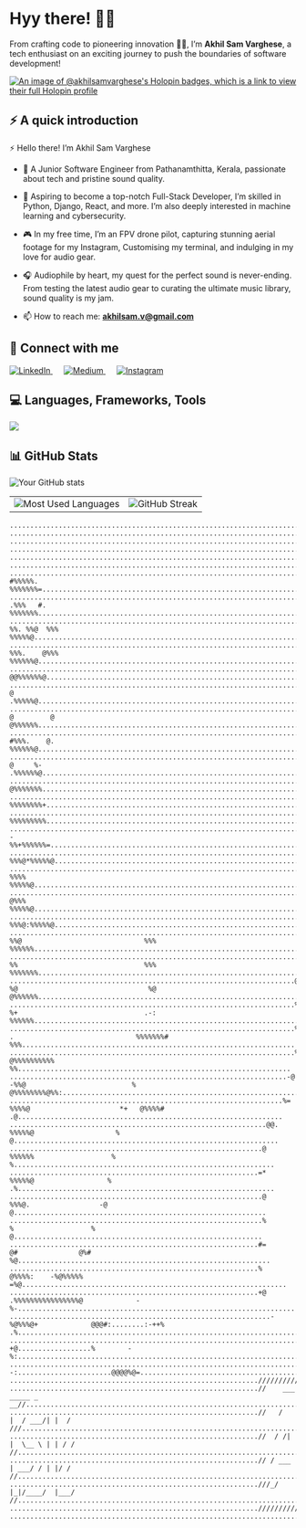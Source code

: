 # Hyy there! 👋🌟

From crafting code to pioneering innovation 👨‍💻, I’m **Akhil Sam Varghese**, a tech enthusiast on an exciting journey to push the boundaries of software development!

[![An image of @akhilsamvarghese's Holopin badges, which is a link to view their full Holopin profile](https://holopin.me/akhilsamvarghese)](https://holopin.io/@akhilsamvarghese)



## ⚡ A quick introduction

 ⚡ Hello there! I’m Akhil Sam Varghese

- 🌱 A Junior Software Engineer from Pathanamthitta, Kerala, passionate about tech and pristine sound quality.

- 🚀 Aspiring to become a top-notch Full-Stack Developer, I’m skilled in Python, Django, React, and more. I’m also deeply interested in machine learning and cybersecurity.

- 🎮 In my free time, I’m an FPV drone pilot, capturing stunning aerial footage for my Instagram, Customising my terminal, and indulging in my love for audio gear.

- 🎧 Audiophile by heart, my quest for the perfect sound is never-ending. From testing the latest audio gear to curating the ultimate music library, sound quality is my jam.

- 📫 How to reach me: **akhilsam.v@gmail.com**

## 🤝 Connect with me

<a href="https://www.linkedin.com/in/akhil-sam-varghese01/">
    <img src="https://img.shields.io/badge/linkedin-0A66C2?style=for-the-badge&logo=linkedin&logoColor=white" alt="LinkedIn">
</a>&nbsp;&nbsp;&nbsp;&nbsp;
<a href="https://medium.com/@akhilsamvarghese1234">
    <img src="https://img.shields.io/badge/medium-12100E?style=for-the-badge&logo=medium&logoColor=white" alt="Medium">
</a>&nbsp;&nbsp;&nbsp;&nbsp;
<a href="https://www.instagram.com/i_akhilsamvarghese">
    <img src="https://img.shields.io/badge/instagram-E4405F?style=for-the-badge&logo=instagram&logoColor=white" alt="Instagram">
</a>

## 💻 Languages, Frameworks, Tools

<img src="https://skillicons.dev/icons?i=html,css,js,git,md,figma,bash,py,django,flask,anaconda,sklearn,tensorflow,selenium,react,electron,flutter,stackoverflow,raspberrypi,arduino" />

## 📊 GitHub Stats

![Your GitHub stats](https://github-readme-stats.vercel.app/api?username=akhilsamvarghese&show_icons=true&theme=radical)

<table>
  <tr>
    <td>
      <img src="https://github-readme-stats.vercel.app/api/top-langs?username=akhilsamvarghese&show_icons=true&locale=en&layout=compact&theme=radical" alt="Most Used Languages" />
    </td>
    <td>
      <img src="https://github-readme-streak-stats.herokuapp.com/?user=akhilsamvarghese&theme=radical" alt="GitHub Streak" />
    </td>
  </tr>
</table>


```
.........................................................................................=@%%%%%%%%%.......................................................................................
......................................................................................*%%%%%%%%%%%%%%%%....................................................................................
.....................................................................................%%%%%%%%%%%%%%%%%%%...................................................................................
....................................................................................%%%%%%%%%%%%%%%%%%%%%..................................................................................
...................................................................................@%%%%%%%%%%%%%%%%%%%%%@.................................................................................
...................................................................................%%%%%%%%%%%%%%%%%%%%%%%.................................................................................
...................................................................................%%@  #%%%%%.    %%%%%%%=................................................................................
...................................................................................%@    .%%%   #.  %%%%%%%................................................................................
...................................................................................%= %%. %%@  %%%   %%%%%@................................................................................
...................................................................................%@ %%%.    @%%%  %%%%%%@................................................................................
...................................................................................%%@@           @@%%%%%%@................................................................................
...................................................................................%#             @ .%%%%%@................................................................................
...................................................................................%@ @         @   @%%%%%%................................................................................
..................................................................................%%%:@  #%%%.    @. %%%%%%@...............................................................................
..................................................................................%%%   @     %-     .%%%%%%@..............................................................................
.................................................................................%%%@                 @%%%%%%%.............................................................................
...............................................................................=%%%%.                  %%%%%%%%+...........................................................................
..............................................................................%%%%%%                    %%%%%%%%%..........................................................................
.............................................................................%%%%%%                     -%%+%%%%%%=........................................................................
...........................................................................%%%@%%%                       %%%@*%%%%%@.......................................................................
..........................................................................@%%%@%%.                        %%%% %%%%%@......................................................................
.........................................................................@%%@@%%:                          @%%% %%%%%@.....................................................................
........................................................................@%%@#%%#                            %%%@:%%%%%@....................................................................
.......................................................................%%%% %%@                              %%% %%%%%%....................................................................
.......................................................................%%%@ %%                               %%% %%%%%%%...................................................................
......................................................................@%%%# %@                                %@ @%%%%%%...................................................................
......................................................................%%%%@ %+                               .-:  %%%%%%...................................................................
......................................................................%%%%%: .                              %%%%%%%# %%%...................................................................
......................................................................%%%%%%@                             @%%%%%%%%%% %%...................................................................
....................................................................-@     -%%@                          %  @%%%%%%%%@%%:..................................................................
...................................................................%=        %%%%@                      *+   @%%%%#     .@.................................................................
...............................................................@@.            %%%%%@                    %                @.................................................................
..............................................................@                %%%%%%                   %                 %................................................................
.............................................................=*                 %%%%%@                  %                 .%...............................................................
..............................................................@                  %%%@.                 -@                   @..............................................................
..............................................................%                    %                   %                     @.............................................................
.............................................................#=                     @#               @%#                   %@..............................................................
.............................................................%                       @%%%%:    -%@%%%%%                =%@.................................................................
.............................................................+@                      .%%%%%%%%%%%%%%%%@             -%-....................................................................
................................................................-%@%%%@+             @@@#:........:-++%           .%.......................................................................
.........................................................................=%@:      +@..................%        -%:........................................................................
...............................................................................--:.......................@@@@%@=...........................................................................
.............................................................////////////////////////////..................................................................................................
.............................................................//    ___    _____ _    __//..................................................................................................
.............................................................//   /   |  / ___/| |  / ///..................................................................................................
.............................................................//  / /| |  \__ \ | | / / //..................................................................................................
.............................................................// / ___ | ___/ / | |/ /  //..................................................................................................
.............................................................///_/  |_|/____/  |___/   //..................................................................................................
.............................................................////////////////////////////..................................................................................................
...........................................................................................................................................................................................
```
